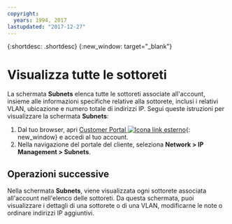```yaml
---
copyright:
  years: 1994, 2017
lastupdated: "2017-12-27"
---
```

{:shortdesc: .shortdesc}
{:new_window: target="_blank"}

# Visualizza tutte le sottoreti

La schermata **Subnets** elenca tutte le sottoreti associate all'account, insieme alle informazioni specifiche relative alla sottorete, inclusi i relativi VLAN, ubicazione e numero totale di indirizzi IP. Segui queste istruzioni per visualizzare la schermata **Subnets**:

1. Dal tuo browser, apri [Customer Portal ![Icona link esterno](../../icons/launch-glyph.svg "Icona link esterno")](https://control.softlayer.com/){: new_window} e accedi al tuo account.
2. Nella navigazione del portale del cliente, seleziona **Network > IP Management > Subnets**.

## Operazioni successive

Nella schermata **Subnets**, viene visualizzata ogni sottorete associata all'account nell'elenco delle sottoreti. Da questa schermata, puoi visualizzare i dettagli di una sottorete o di una VLAN, modificarne le note o ordinare indirizzi IP aggiuntivi.

